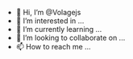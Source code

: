 - 👋 Hi, I’m @Volagejs
- 👀 I’m interested in ...
- 🌱 I’m currently learning ...
- 💞️ I’m looking to collaborate on ...
- 📫 How to reach me ...

<!---
Volagejs/Volagejs is a ✨ special ✨ repository because its `README.md` (this file) appears on your GitHub profile.
You can click the Preview link to take a look at your changes.
--->
